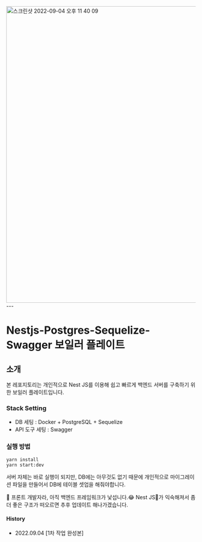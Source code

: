 <img width="788" alt="스크린샷 2022-09-04 오후 11 40 09" src="https://user-images.githubusercontent.com/66895208/188319224-fb1ccd65-3d15-4bcd-8a59-25b1071ad5c1.png">
---

# Nestjs-Postgres-Sequelize-Swagger 보일러 플레이트

## 소개
본 레포지토리는 개인적으로 Nest JS를 이용해 쉽고 빠르게 백엔드 서버를 구축하기 위한 보일러 플레이트입니다.

### Stack Setting
- DB 세팅 : Docker + PostgreSQL + Sequelize 
- API 도구 세팅 : Swagger

### 실행 방법
```
yarn install
yarn start:dev
```

서버 자체는 바로 실행이 되지만, DB에는 아무것도 없기 때문에 개인적으로 마이그레이션 파일을 만들어서 DB에 테이블 셋업을 해줘야합니다.

🚀 프론트 개발자라, 아직 백엔드 프레임워크가 낯섭니다.😂
Nest JS🐯가 익숙해져서 좀 더 좋은 구조가 떠오르면 추후 업데이트 해나가겠습니다.

#### History
- 2022.09.04 [1차 작업 완성본]
